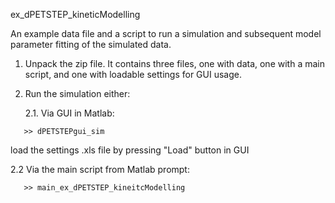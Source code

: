 ex_dPETSTEP_kineticModelling

An example data file and a script to run a simulation and subsequent model parameter fitting of the simulated data.

1. Unpack the zip file. It contains three files, one with data, one with a main script, and one with loadable settings for GUI usage.

2. Run the simulation either:

   2.1. Via GUI in Matlab:
   
```
   >> dPETSTEPgui_sim
```
   load the settings .xls file by pressing "Load" button in GUI
	
   2.2 Via the main script from Matlab prompt:

```
   >> main_ex_dPETSTEP_kineitcModelling
```
